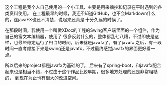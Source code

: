 这个工程是我个人自己使用的一个小工具，主要是用来摘抄和记录在平时遇到的各类资料使用。
在工程最早的时候，我还不知道GitHub，也不会Markdown什么的，连javaFX也还不清楚，说起来还真是
十分久远的时候了。

在那段时间，我使用一个叫做XDoc的工程的Swing客户端里面的一个组件，作为自己的富文本编辑器，使用了
很多反射什么的，整体都乱七八糟，不过即使是这样，也最终稳定运行了相当的时间，后来就是javafx了，有了javafx
之后，有一段时间一直考虑接下来是swing还是javafx，不过最终感觉javafx的界面更好看一点。

所以后来的project都是javafx为基础的了。
后来有了spring-boot，和javafx配合起来也是相当不错，不过由于这个作品比较早期，很多地方处理的还是非常粗糙的，
到现在为止也有很大的改进空间。
